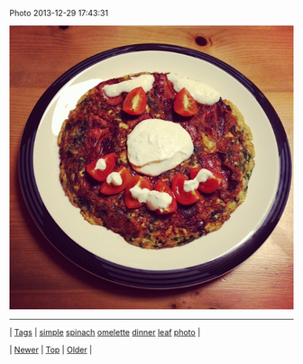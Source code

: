 <!--
title: Photo 2013-12-29 17
date: 2020-06-28T15:27:00.210Z
tags: simple, spinach, omelette, dinner, leaf, photo
-->


Photo 2013-12-29 17:43:31

![](71534356899-0.jpg)

<!--BOTTOM-POST-NAVIGATION-->
---

| [Tags](tags.md) | [simple](tag-simple.md) [spinach](tag-spinach.md) [omelette](tag-omelette.md) [dinner](tag-dinner.md) [leaf](tag-leaf.md) [photo](tag-photo.md) |

| [Newer](71530927324.md) | [Top](index.md) | [Older](71551773856.md) |